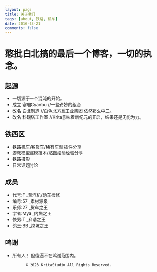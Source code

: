 ```yaml
---
layout: page
title: 关于我们
tags: [about, 铁路, 机车]
date: 2016-03-21
comments: false
---
```

    
# 憨批白北搞的最后一个博客，一切的执念。

## 起源

* 一切源于一个混沌的开始。
* 成立 塞岩Cyanbu   //一些奇妙的组合
* 改名 白北制造     //白色北方重工业集团 依然那么中二。
* 改名 科瑞塔工作室 //Krita意味着新纪元的开启，结果还是无能为力。

## 铁西区   

* 铁路机车/客货车/稀有车型 插件分享
* 游戏模型建模技术/贴图绘制经验分享
* 铁路摄影
* 日常话题讨论  

## 成员
* 代号:F        _蒸汽机/动车检修
* 编号:57       _素材源泉
* 乐师:27       _货车之王
* 学者:Mya      _内燃之王
* 快男:T        _和谐之王
* 鸽王:BB       _挖坑之王

## 鸣谢
* 所有人！ 但傻逼不在鸣谢范围内。
      

            © 2023 KritaStudio All Rights Reserved.